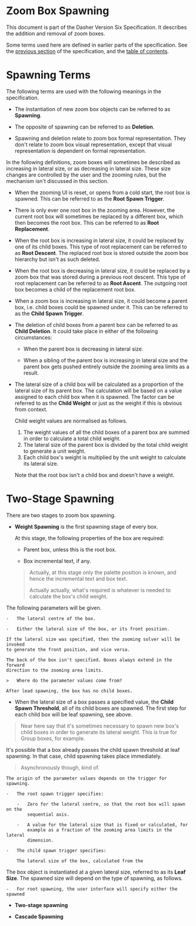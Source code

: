 # Zoom Box Spawning
This document is part of the Dasher Version Six Specification. It describes the
addition and removal of zoom boxes.

Some terms used here are defined in earlier parts of the specification. See the
[previous section](../04ZoomingSolver/ZoomingSolver.md) of the specification,
and the [table of contents](../).

# Spawning Terms
The following terms are used with the following meanings in the specification.

-   The instantiation of new zoom box objects can be referred to as
    **Spawning**.

-   The opposite of spawning can be referred to as **Deletion**.

-   Spawning and deletion relate to zoom box formal representation. They don't
    relate to zoom box visual representation, except that visual representation
    is dependent on formal representation.

In the following definitions, zoom boxes will sometimes be described as
increasing in lateral size, or as decreasing in lateral size. These size changes
are controlled by the user and the zooming rules, but the mechanism isn't
discussed in this section.

-   When the zooming UI is reset, or opens from a cold start, the root box is
    spawned. This can be referred to as the **Root Spawn Trigger**.

-   There is only ever one root box in the zooming area. However, the current
    root box will sometimes be replaced by a different box, which then becomes
    the root box. This can be referred to as **Root Replacement**.

-   When the root box is increasing in lateral size, it could be replaced by
    one of its child boxes. This type of root replacement can be referred to as
    **Root Descent**. The replaced root box is stored outside the zoom box
    hierarchy but isn't as such deleted.

-   When the root box is decreasing in lateral size, it could be replaced by
    a zoom box that was stored during a previous root descent. This type of
    root replacement can be referred to as **Root Ascent**. The outgoing root
    box becomes a child of the replacement root box.

-   When a zoom box is increasing in lateral size, it could become a parent box,
    i.e. child boxes could be spawned under it. This can be referred to as the
    **Child Spawn Trigger**.

-   The deletion of child boxes from a parent box can be referred to as
    **Child Deletion**. It could take place in either of the following
    circumstances:

    -   When the parent box is decreasing in lateral size.

    -   When a sibling of the parent box is increasing in lateral size and the
        parent box gets pushed entirely outside the zooming area limits as a
        result.

-   The lateral size of a child box will be calculated as a proportion of the
    lateral size of its parent box. The calculation will be based on a value
    assigned to each child box when it is spawned. The factor can be referred to
    as the **Child Weight** or just as the weight if this is obvious from
    context.

    Child weight values are normalised as follows.
    
    1.  The weight values of all the child boxes of a parent box are summed in
        order to calculate a total child weight.
    2.  The lateral size of the parent box is divided by the total child weight
        to generate a unit weight.
    3.  Each child box's weight is multiplied by the unit weight to calculate
        its lateral size.
    
    Note that the root box isn't a child box and doesn't have a weight.

# Two-Stage Spawning
There are two stages to zoom box spawning.

-   **Weight Spawning** is the first spawning stage of every box.

    At this stage, the following properties of the box are required:

    -   Parent box, unless this is the root box.

    -   Box incremental text, if any.

    >   Actually, at this stage only the palette position is known, and hence
    >   the incremental text and box text.
    >
    >   Actually actually, what's required is whatever is needed to calculate
    >   the box's child weight.



The following
    parameters will be given.

    -   The lateral centre of the box.
    
    -   Either the lateral size of the box, or its front position.
        
    If the lateral size was specified, then the zooming solver will be invoked
    to generate the front position, and vice versa.
    
    The back of the box isn't specified. Boxes always extend in the forward
    direction to the zooming area limits.

    >   Where do the parameter values come from?

    After lead spawning, the box has no child boxes.

-   When the lateral size of a box passes a specified value, the
    **Child Spawn Threshold**, all of its child boxes are spawned. The first
    step for each child box will be leaf spawning, see above.


>   Near here say that it's sometimes necessary to spawn new box's child boxes
>   in order to generate its lateral weight. This is true for Group boxes, for
>   example.


It's possible that a box already passes the child spawn threshold at leaf
spawning. In that case, child spawning takes place immediately.

>   Asynchronously though, kind of.

    The origin of the parameter values depends on the trigger for spawning.

    -   The root spawn trigger specifies:
    
        -   Zero for the lateral centre, so that the root box will spawn on the
            sequential axis.
        
        -   A value for the lateral size that is fixed or calculated, for
            example as a fraction of the zooming area limits in the lateral
            dimension.
    
    -   The child spawn trigger specifies:

        The lateral size of the box, calculated from the 
        

        


The box object is instantiated at a given lateral size, referred to as its
    **Leaf Size**. The spawned size will depend on the type of spawning, as
    follows.

    -   For root spawning, the user interface will specify either the spawned



-   **Two-stage spawning**

-   **Cascade Spawning**


